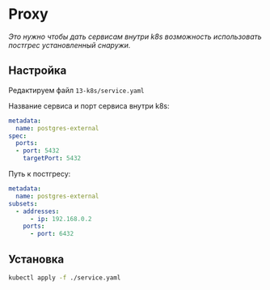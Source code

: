 # Proxy

*Это нужно чтобы дать сервисам внутри k8s возможность использовать постгрес установленный снаружи.*

## Настройка

Редактируем файл `13-k8s/service.yaml`

Название сервиса и порт сервиса внутри k8s:

```yaml
metadata:
  name: postgres-external
spec:
  ports:
  - port: 5432
    targetPort: 5432
```

Путь к постгресу:

```yaml
metadata:
  name: postgres-external
subsets:
  - addresses:
      - ip: 192.168.0.2
    ports:
      - port: 6432

```

## Установка

```bash
kubectl apply -f ./service.yaml
```
